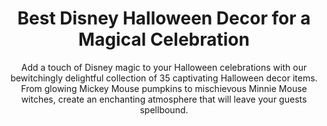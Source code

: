 ---
layout: post
title: Best Disney Halloween Decor for a Magical Celebration
subtitle: Add a touch of Disney magic to your Halloween celebrations with our bewitchingly delightful collection of 35 captivating Halloween decor items. From glowing Mickey Mouse pumpkins to mischievous Minnie Mouse witches, create an enchanting atmosphere that will leave your guests spellbound.
header-img: "img/post/2023/09/copied/disney-halloween-decor.jpg"
header-style: text
permalink: "/disney-halloween-decor/"
catalog: true
tags:
  - Recipients 
  - Men
---    